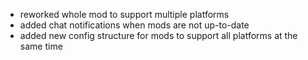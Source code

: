 - reworked whole mod to support multiple platforms
- added chat notifications when mods are not up-to-date
- added new config structure for mods to support all platforms at the same time 